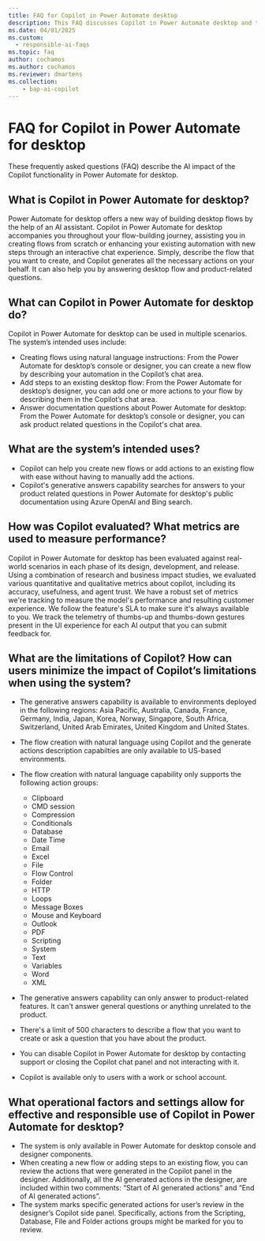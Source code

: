 ```yaml
---
title: FAQ for Copilot in Power Automate desktop
description: This FAQ discusses Copilot in Power Automate desktop and the key considerations for making use of this technology responsibly.
ms.date: 04/01/2025
ms.custom: 
  - responsible-ai-faqs
ms.topic: faq
author: cochamos
ms.author: cochamos
ms.reviewer: dmartens
ms.collection: 
    - bap-ai-copilot
---
```


# FAQ for Copilot in Power Automate for desktop

These frequently asked questions (FAQ) describe the AI impact of the Copilot functionality in Power Automate for desktop.

## What is Copilot in Power Automate for desktop?

Power Automate for desktop offers a new way of building desktop flows by the help of an AI assistant. Copilot in Power Automate for desktop accompanies you throughout your flow-building journey, assisting you in creating flows from scratch or enhancing your existing automation with new steps through an interactive chat experience. Simply, describe the flow that you want to create, and Copilot generates all the necessary actions on your behalf. It can also help you by answering desktop flow and product-related questions.

## What can Copilot in Power Automate for desktop do?

Copilot in Power Automate for desktop can be used in multiple scenarios. The system’s intended uses include:

- Creating flows using natural language instructions: From the Power Automate for desktop’s console or designer, you can create a new flow by describing your automation in the Copilot’s chat area.
- Add steps to an existing desktop flow: From the Power Automate for desktop’s designer, you can add one or more actions to your flow by describing them in the Copilot’s chat area.
- Answer documentation questions about Power Automate for desktop: From the Power Automate for desktop’s console or designer, you can ask product related questions in the Copilot's chat area.

## What are the system’s intended uses?

- Copilot can help you create new flows or add actions to an existing flow with ease without having to manually add the actions.
- Copilot's generative answers capability searches for answers to your product related questions in Power Automate for desktop's public documentation using Azure OpenAI and Bing search.

## How was Copilot evaluated? What metrics are used to measure performance?

Copilot in Power Automate for desktop has been evaluated against real-world scenarios in each phase of its design, development, and release. Using a combination of research and business impact studies, we evaluated various quantitative and qualitative metrics about copilot, including its accuracy, usefulness, and agent trust.
We have a robust set of metrics we're tracking to measure the model's performance and resulting customer experience. We follow the feature's SLA to make sure it's always available to you. We track the telemetry of thumbs-up and thumbs-down gestures present in the UI experience for each AI output that you can submit feedback for.

## What are the limitations of Copilot? How can users minimize the impact of Copilot’s limitations when using the system?

- The generative answers capability is available to environments deployed in the following regions: Asia Pacific, Australia, Canada, France, Germany, India, Japan, Korea, Norway, Singapore, South Africa, Switzerland, United Arab Emirates, United Kingdom and United States.
- The flow creation with natural language using Copilot and the generate actions description capabilties are only available to US-based environments.
- The flow creation with natural language capability only supports the following action groups:
  - Clipboard
  - CMD session
  - Compression
  - Conditionals
  - Database
  - Date Time
  - Email
  - Excel
  - File
  - Flow Control
  - Folder
  - HTTP
  - Loops
  - Message Boxes
  - Mouse and Keyboard
  - Outlook
  - PDF
  - Scripting
  - System
  - Text
  - Variables
  - Word
  - XML

- The generative answers capability can only answer to product-related features. It can't answer general questions or anything unrelated to the product.
- There's a limit of 500 characters to describe a flow that you want to create or ask a question that you have about the product.
- You can disable Copilot in Power Automate for desktop by contacting support or closing the Copilot chat panel and not interacting with it.
- Copilot is available only to users with a work or school account.

## What operational factors and settings allow for effective and responsible use of Copilot in Power Automate for desktop?

- The system is only available in Power Automate for desktop console and designer components.
- When creating a new flow or adding steps to an existing flow, you can review the actions that were generated in the Copilot panel in the designer. Additionally, all the AI generated actions in the designer, are included within two comments: “Start of AI generated actions” and “End of AI generated actions”.
- The system marks specific generated actions for user’s review in the designer’s Copilot side panel. Specifically, actions from the Scripting, Database, File and Folder actions groups might be marked for you to review.

